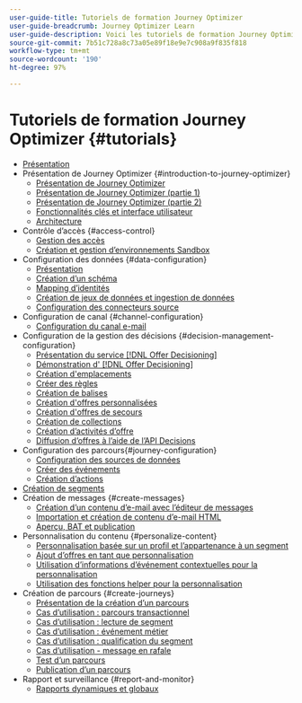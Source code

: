 ```yaml
---
user-guide-title: Tutoriels de formation Journey Optimizer
user-guide-breadcrumb: Journey Optimizer Learn
user-guide-description: Voici les tutoriels de formation Journey Optimizer.
source-git-commit: 7b51c728a8c73a05e89f18e9e7c908a9f835f818
workflow-type: tm+mt
source-wordcount: '190'
ht-degree: 97%

---
```



# Tutoriels de formation Journey Optimizer {#tutorials}

+ [Présentation](/help/overview.md)
+ Présentation de Journey Optimizer {#introduction-to-journey-optimizer}
   + [Présentation de Journey Optimizer](/help/introduction/introduction.md)
   + [Présentation de Journey Optimizer (partie 1)](/help/introduction/journey-optimizer-overview-part-1.md)
   + [Présentation de Journey Optimizer (partie 2)](/help/introduction/journey-optimizer-overview-part-2.md)
   + [Fonctionnalités clés et interface utilisateur](/help/introduction/key-capabilities-and-user-interface.md)
   + [Architecture](/help/introduction/architecture.md)
+ Contrôle d’accès {#access-control}
   + [Gestion des accès](/help/set-up-access/access-management.md)
   + [Création et gestion d’environnements Sandbox](/help/set-up-access/create-and-manage-sandboxes.md)
+ Configuration des données {#data-configuration}
   + [Présentation](/help/set-up-data/set-up-data-overview.md)
   + [Création d’un schéma](/help/set-up-data/create-schema.md)
   + [Mapping d’identités](/help/set-up-data/map-identities.md)
   + [Création de jeux de données et ingestion de données](/help/set-up-data/create-datasets-and-ingest-data.md)
   + [Configuration des connecteurs source](/help/set-up-data/configure-source-connectors.md)
+ Configuration de canal {#channel-configuration}
   + [Configuration du canal e-mail](/help/set-up-email-channel/set-up-email-channel.md)
+ Configuration de la gestion des décisions {#decision-management-configuration}
   + [Présentation du service [!DNL Offer Decisioning]](/help/set-up-decision-management/introduction-to-offer-decisioning.md)
   + [Démonstration d&#39; [!DNL Offer Decisioning]](/help/set-up-decision-management/demo-of-offer-decisioning.md)
   + [Création d&#39;emplacements](/help/set-up-decision-management/create-placements.md)
   + [Créer des règles](/help/set-up-decision-management/create-rules.md)
   + [Création de balises](/help/set-up-decision-management/create-tags.md)
   + [Création d&#39;offres personnalisées](/help/set-up-decision-management/create-personalized-offers.md)
   + [Création d&#39;offres de secours](/help/set-up-decision-management/create-fallback-offers.md)
   + [Création de collections](/help/set-up-decision-management/create-collections.md)
   + [Création d’activités d’offre](/help/set-up-decision-management/create-offer-activities.md)
   + [Diffusion d’offres à l’aide de l’API Decisions](/help/set-up-decision-management/deliver-offers-with-the-decisions-api.md)
+ Configuration des parcours{#journey-configuration}
   + [Configuration des sources de données](/help/set-up-journeys/configure-data-sources.md)
   + [Créer des événements](/help/set-up-journeys/create-events.md)
   + [Création d’actions](/help/set-up-journeys/create-actions.md)
+ [Création de segments](/help/set-up-resources/create-segments.md)
+ Création de messages {#create-messages}
   + [Création d’un contenu d’e-mail avec l’éditeur de messages](/help/create-messages/create-email-content-with-the-message-editor.md)
   + [Importation et création de contenu d’e-mail HTML](/help/create-messages/import-and-author-html-email-content.md)
   + [Aperçu, BAT et publication](/help/create-messages/preview-proof-and-publish.md)
+ Personnalisation du contenu {#personalize-content}
   + [Personnalisation basée sur un profil et l’appartenance à un segment](/help/personalize-content/profile-and-segment-membership-based-personalization.md)
   + [Ajout d’offres en tant que personnalisation](/help/personalize-content/add-offer-decisioning-to-messages.md)
   + [Utilisation d’informations d’événement contextuelles pour la personnalisation](/help/personalize-content/use-contextual-event-information-for-personalization.md)
   + [Utilisation des fonctions helper pour la personnalisation](/help/personalize-content/use-helper-functions-for-personalization.md)
+ Création de parcours {#create-journeys}
   + [Présentation de la création d’un parcours](/help/create-journeys/introduction-to-building-a-journey.md)
   + [Cas d’utilisation : parcours transactionnel](/help/create-journeys/use-case-transactional-journey.md)
   + [Cas d’utilisation : lecture de segment](/help/create-journeys/use-case-read-segment.md)
   + [Cas d’utilisation : événement métier](/help/create-journeys/use-case-business-event.md)
   + [Cas d’utilisation : qualification du segment](/help/create-journeys/use-case-read-segment-qualification.md)
   + [Cas d’utilisation - message en rafale](/help/create-journeys/use-case-burst-message.md)
   + [Test d’un parcours](/help/create-journeys/test-a-journey.md)
   + [Publication d’un parcours](/help/create-journeys/publish-a-journey.md)
+ Rapport et surveillance {#report-and-monitor}
   + [Rapports dynamiques et globaux](/help/report-and-monitor/live-and-global-reports.md)

